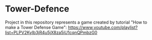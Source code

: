 # Tower-Defence

Project in this repository represents a game created by tutorial "How to make a Tower Defense Game": https://www.youtube.com/playlist?list=PLPV2KyIb3jR4u5jX8za5iU1cqnQPmbzG0

